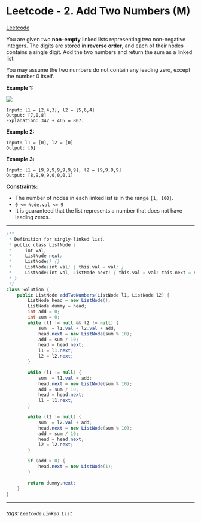 # Leetcode - 2. Add Two Numbers (M)

[Leetcode](https://leetcode.com/problems/add-two-numbers/description/)

You are given two **non-empty** linked lists representing two non-negative integers. The digits are stored in **reverse order**, and each of their nodes contains a single digit. Add the two numbers and return the sum as a linked list.

You may assume the two numbers do not contain any leading zero, except the number 0 itself.

**Example 1:**

![](https://assets.leetcode.com/uploads/2020/10/02/addtwonumber1.jpg)
```
Input: l1 = [2,4,3], l2 = [5,6,4]
Output: [7,0,8]
Explanation: 342 + 465 = 807.
```
**Example 2:**
```
Input: l1 = [0], l2 = [0]
Output: [0]
```
**Example 3:**
```
Input: l1 = [9,9,9,9,9,9,9], l2 = [9,9,9,9]
Output: [8,9,9,9,0,0,0,1]
```
**Constraints:**

-   The number of nodes in each linked list is in the range `[1, 100]`.
-   `0 <= Node.val <= 9`
-   It is guaranteed that the list represents a number that does not have leading zeros.

---
```java
/**
 * Definition for singly-linked list.
 * public class ListNode {
 *     int val;
 *     ListNode next;
 *     ListNode() {}
 *     ListNode(int val) { this.val = val; }
 *     ListNode(int val, ListNode next) { this.val = val; this.next = next; }
 * }
 */
class Solution {
    public ListNode addTwoNumbers(ListNode l1, ListNode l2) {
        ListNode head = new ListNode();
        ListNode dummy = head;
        int add = 0;
        int sum = 0;
        while (l1 != null && l2 != null) {
            sum  = l1.val + l2.val + add;
            head.next = new ListNode(sum % 10);
            add = sum / 10;
            head = head.next;
            l1 = l1.next;
            l2 = l2.next;
        }

        while (l1 != null) {
            sum  = l1.val + add;
            head.next = new ListNode(sum % 10);
            add = sum / 10;
            head = head.next;
            l1 = l1.next;
        }

        while (l2 != null) {
            sum  = l2.val + add;
            head.next = new ListNode(sum % 10);
            add = sum / 10;
            head = head.next;
            l2 = l2.next;
        }

        if (add > 0) {
            head.next = new ListNode(1);
        }

        return dummy.next;
    }
}
```



---

###### tags: `Leetcode` `Linked List`
